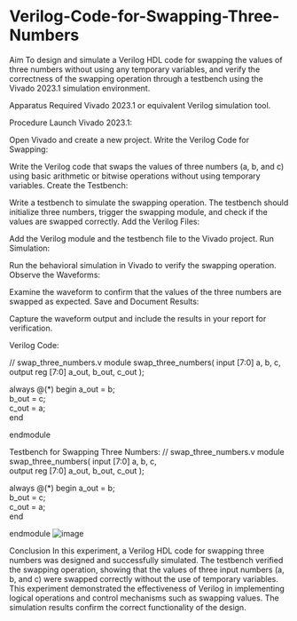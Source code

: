 # Verilog-Code-for-Swapping-Three-Numbers
Aim
To design and simulate a Verilog HDL code for swapping the values of three numbers without using any temporary variables, and verify the correctness of the swapping operation through a testbench using the Vivado 2023.1 simulation environment.

Apparatus Required
Vivado 2023.1 or equivalent Verilog simulation tool.

Procedure
Launch Vivado 2023.1:

Open Vivado and create a new project.
Write the Verilog Code for Swapping:

Write the Verilog code that swaps the values of three numbers (a, b, and c) using basic arithmetic or bitwise operations without using temporary variables.
Create the Testbench:

Write a testbench to simulate the swapping operation. The testbench should initialize three numbers, trigger the swapping module, and check if the values are swapped correctly.
Add the Verilog Files:

Add the Verilog module and the testbench file to the Vivado project.
Run Simulation:

Run the behavioral simulation in Vivado to verify the swapping operation.
Observe the Waveforms:

Examine the waveform to confirm that the values of the three numbers are swapped as expected.
Save and Document Results:

Capture the waveform output and include the results in your report for verification.

Verilog Code:

// swap_three_numbers.v
module swap_three_numbers(
input [7:0] a, b, c,   
output reg [7:0] a_out, b_out, c_out 
);

always @(*) begin
    a_out = b;   
    b_out = c;   
    c_out = a;   
end

endmodule


Testbench for Swapping Three Numbers:
// swap_three_numbers.v
module swap_three_numbers(
input [7:0] a, b, c,   
output reg [7:0] a_out, b_out, c_out 
);

always @(*) begin
    a_out = b;   
    b_out = c;   
    c_out = a;   
end

endmodule
![image](https://github.com/user-attachments/assets/11ffae01-6dce-40cd-a049-b58eb2d8dbce)

Conclusion
In this experiment, a Verilog HDL code for swapping three numbers was designed and successfully simulated. The testbench verified the swapping operation, showing that the values of three input numbers (a, b, and c) were swapped correctly without the use of temporary variables. This experiment demonstrated the effectiveness of Verilog in implementing logical operations and control mechanisms such as swapping values. The simulation results confirm the correct functionality of the design.
